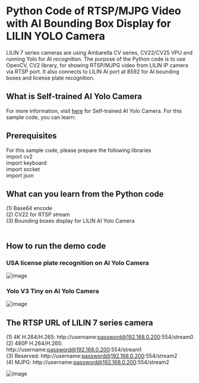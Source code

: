 # Python Code of RTSP/MJPG Video with AI Bounding Box Display for LILIN YOLO Camera

LILIN 7 series cameras are using Ambarella CV series, CV22/CV25 VPU and running Yolo for AI recognition.  The purpose of the Python code is to use OpenCV, CV2 library, for showing RTSP/MJPG video from LILIN IP camera via RTSP port.  It also connects to LILIN AI port at 8592 for AI bounding boxes and license plate recognition. 
<BR>
## What is Self-trained AI Yolo Camera
For more information, visit [here](http://ai.meritlilin.com.tw:3380/) for Self-trained AI Yolo Camera.  For this sample code, you can learn:
<BR>
## Prerequisites
For this sample code, please prepare the following libraries <BR>
import cv2 <BR>
import keyboard <BR>
import socket <BR>
import json <BR>

## What can you learn from the Python code
(1) Base64 encode <BR>
(2) CV22 for RTSP stream <BR>
(3) Bounding boxes display for LILIN AI Yolo Camera <BR>
<BR>
## How to run the demo code
### USA license plate recognition on AI Yolo Camera
![image](https://github.com/LILINOpenGitHub/Python-Code-of-RTSP-MJPG-Video-with-AI-Bounding-Box-Display-for-LILIN-Yolo-Camera-/blob/main/image/person_test.gif)
### Yolo V3 Tiny on AI Yolo Camera
![image](https://github.com/LILINOpenGitHub/Python-Code-of-RTSP-MJPG-Video-with-AI-Bounding-Box-Display-for-LILIN-Yolo-Camera-/blob/main/image/plate_test_2.gif)
## The RTSP URL of LILIN 7 series camera
(1) 4K H.264/H.265: http://username:password@192.168.0.200:554/stream0 <BR>
(2) 480P H.264/H.265: http://username:password@192.168.0.200:554/stream1 <BR>
(3) Reserved: http://username:password@192.168.0.200:554/stream2 <BR>
(4) MJPG: http://username:password@192.168.0.200:554/stream2 <BR>

![image](https://github.com/LILINOpenGitHub/Python-Code-of-RTSP-MJPG-Video-with-AI-Bounding-Box-Display-for-LILIN-Yolo-Camera-/blob/main/image/image01.jpg)
